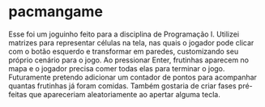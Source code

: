 # pacmangame

Esse foi um joguinho feito para a disciplina de Programação I. Utilizei matrizes para representar células na tela, nas quais o jogador pode clicar com o botão esquerdo
e transformar em paredes, customizando seu próprio cenário para o jogo. Ao pressionar Enter, frutinhas aparecem no mapa e o jogador precisa comer todas elas para terminar
o jogo. Futuramente pretendo adicionar um contador de pontos para acompanhar quantas frutinhas já foram comidas. Também gostaria de criar fases pré-feitas que apareceriam
aleatoriamente ao apertar alguma tecla. 

